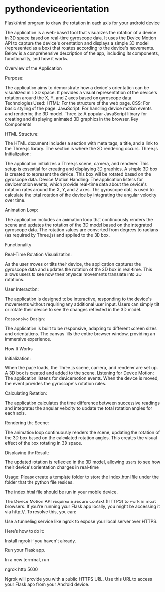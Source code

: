 # pythondeviceorientation
Flask/html program to draw the rotation in each axis for your android device

The application is a web-based tool that visualizes the rotation of a device in 3D space based on real-time gyroscope data. It uses the Device Motion API to capture the device's orientation and displays a simple 3D model (represented as a box) that rotates according to the device's movements. Below is a comprehensive description of the app, including its components, functionality, and how it works.

Overview of the Application

Purpose:

The application aims to demonstrate how a device's orientation can be visualized in a 3D space. It provides a visual representation of the device's rotation around the X, Y, and Z axes based on gyroscope data.
Technologies Used:
HTML: For the structure of the web page.
CSS: For basic styling of the page.
JavaScript: For handling device motion events and rendering the 3D model.
Three.js: A popular JavaScript library for creating and displaying animated 3D graphics in the browser.
Key Components

HTML Structure:

The HTML document includes a <head> section with meta tags, a title, and a link to the Three.js library. The <body> section is where the 3D rendering occurs.
Three.js Initialization:

The application initializes a Three.js scene, camera, and renderer. This setup is essential for creating and displaying 3D graphics.
A simple 3D box is created to represent the device. This box will be rotated based on the gyroscope data.
Device Motion Handling:
The application listens for devicemotion events, which provide real-time data about the device's rotation rates around the X, Y, and Z axes.
The gyroscope data is used to calculate the total rotation of the device by integrating the angular velocity over time.

Animation Loop:

The application includes an animation loop that continuously renders the scene and updates the rotation of the 3D model based on the integrated gyroscope data.
The rotation values are converted from degrees to radians (as required by Three.js) and applied to the 3D box.

Functionality

Real-Time Rotation Visualization:

As the user moves or tilts their device, the application captures the gyroscope data and updates the rotation of the 3D box in real-time. This allows users to see how their physical movements translate into 3D rotations.

User Interaction:

The application is designed to be interactive, responding to the device's movements without requiring any additional user input. Users can simply tilt or rotate their device to see the changes reflected in the 3D model.

Responsive Design:

The application is built to be responsive, adapting to different screen sizes and orientations. The canvas fills the entire browser window, providing an immersive experience.

How It Works

Initialization:

When the page loads, the Three.js scene, camera, and renderer are set up. A 3D box is created and added to the scene.
Listening for Device Motion:
The application listens for devicemotion events. When the device is moved, the event provides the gyroscope's rotation rates.

Calculating Rotation:

The application calculates the time difference between successive readings and integrates the angular velocity to update the total rotation angles for each axis.

Rendering the Scene:

The animation loop continuously renders the scene, updating the rotation of the 3D box based on the calculated rotation angles. This creates the visual effect of the box rotating in 3D space.

Displaying the Result:

The updated rotation is reflected in the 3D model, allowing users to see how their device's orientation changes in real-time.

Usage: Please create a template folder to store the index.html file under the folder that the python file resides.

The index.html file should be run in your mobile device. 

The Device Motion API requires a secure context (HTTPS) to work in most browsers. If you're running your Flask app locally, you might be accessing it via http://. To resolve this, you can:

Use a tunneling service like ngrok to expose your local server over HTTPS. 

Here’s how to do it:

Install ngrok if you haven't already.

Run your Flask app.

In a new terminal, run

ngrok http 5000

Ngrok will provide you with a public HTTPS URL. Use this URL to access your Flask app from your Android device.



